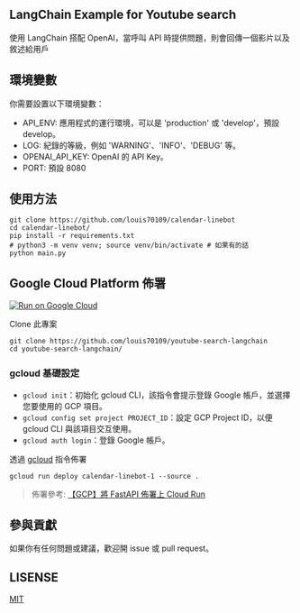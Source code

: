 ## LangChain Example for Youtube search

使用 LangChain 搭配 OpenAI，當呼叫 API 時提供問題，則會回傳一個影片以及敘述給用戶

## 環境變數

你需要設置以下環境變數：

- API_ENV: 應用程式的運行環境，可以是 'production' 或 'develop'，預設 develop。
- LOG: 紀錄的等級，例如 'WARNING'、'INFO'、'DEBUG' 等。
- OPENAI_API_KEY: OpenAI 的 API Key。
- PORT: 預設 8080


## 使用方法

```
git clone https://github.com/louis70109/calendar-linebot
cd calendar-linebot/
pip install -r requirements.txt
# python3 -m venv venv; source venv/bin/activate # 如果有的話
python main.py
```

## Google Cloud Platform 佈署

[![Run on Google Cloud](https://deploy.cloud.run/button.svg)](https://deploy.cloud.run)

Clone 此專案

```
git clone https://github.com/louis70109/youtube-search-langchain
cd youtube-search-langchain/
```

### gcloud 基礎設定

- `gcloud init`：初始化 gcloud CLI，該指令會提示登錄 Google 帳戶，並選擇您要使用的 GCP 項目。
- `gcloud config set project PROJECT_ID`：設定 GCP Project ID，以便 gcloud CLI 與該項目交互使用。
- `gcloud auth login`：登錄 Google 帳戶。

透過 [gcloud](https://cloud.google.com/sdk/docs/install?hl=zh-cn) 指令佈署

```
gcloud run deploy calendar-linebot-1 --source .
```

> 佈署參考: [【GCP】將 FastAPI 佈署上 Cloud Run](https://nijialin.com/2023/03/19/gcp-why-need-cloudrun-as-serverless/#5-%E4%BD%88%E7%BD%B2%E5%88%B0-Google-Cloud-Run)

## 參與貢獻

如果你有任何問題或建議，歡迎開 issue 或 pull request。

## LISENSE

[MIT](https://github.com/louis70109/youtube-search-langchain/blob/main/LICENSE)
